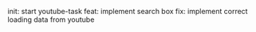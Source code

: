 init: start youtube-task
feat: implement search box 
fix: implement correct loading data from youtube
